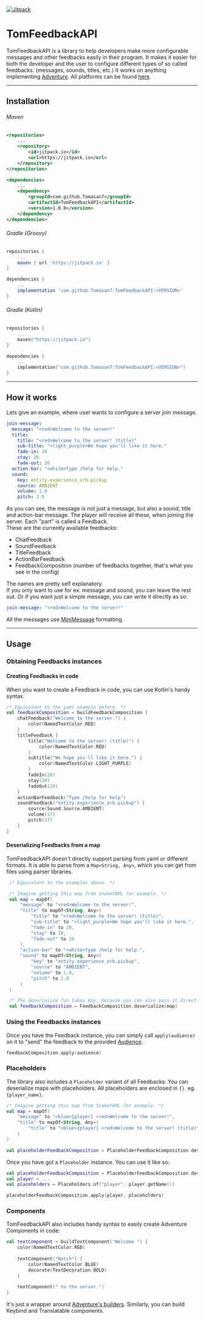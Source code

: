 [![Jitpack](https://jitpack.io/v/Tomasan7/TomFeedbackAPI.svg)](https://jitpack.io/#Tomasan7/TomFeedbackAPI)

# TomFeedbackAPI

TomFeedbackAPI is a library to help developers make more configurable messages and other feedbacks easily in their program. It makes it easier for both the developer and the user to configure different types of so called feedbacks. (messages, sounds, titles, etc.) It works on anything implementing [Adventure](https://github.com/KyoriPowered/adventure). All platforms can be found [here](https://docs.adventure.kyori.net/platform/index.html).

---

## Installation

###### Maven

```xml
<repositories>
    ...
    <repository>
        <id>jitpack.io</id>
        <url>https://jitpack.io</url>
    </repository>
</repositories>

<dependencies>
    ...
    <dependency>
        <groupId>com.github.Tomasan7</groupId>
        <artifactId>TomFeedbackAPI</artifactId>
        <version>1.0.0</version>
    </dependency>
</dependencies>
```

###### Gradle (Groovy)

```groovy
repositories {
    ...
    maven { url 'https://jitpack.io' }
}

dependencies {
    ...
    implementation 'com.github.Tomasan7:TomFeedbackAPI:<VERSION>'
}
```

###### Gradle (Kotlin)

```kotlin
repositories {
    ...
    maven("https://jitpack.io")
}

dependencies {
    ...
    implementation("com.github.Tomasan7:TomFeedbackAPI:<VERSION>")
}
```

---
## How it works

Lets give an example, where user wants to configure a server join message.
```yaml
join-message:
  message: "<red>Welcome to the server!"
  title:
    title: "<red>Welcome to the server! (title)"
    sub-title: "<light_purple>We hope you'll like it here."
    fade-in: 20
    stay: 20
    fade-out: 20
  action-bar: "<white>Type /help for help."
  sound:
    key: entity.experience_orb.pickup
    source: AMBIENT
    volume: 1.0
    pitch: 2.0
```
As you can see, the message is not just a message, but also a sound, title and action-bar message. The player will receive all these, when joining the server. Each "part" is called a Feedback.  
These are the currently available feedbacks:
- ChatFeedback
- SoundFeedback
- TitleFeedback
- ActionBarFeedback
- FeedbackComposition (number of feedbacks together, that's what you see in the config)

The names are pretty self explanatory.  
If you only want to use for ex. message and sound, you can leave the rest out. Or if you want just a simple message, you can write it directly as so:
```yaml
join-message: "<red>Welcome to the server!"
```
All the messages use [MiniMessage](https://docs.adventure.kyori.net/minimessage/index.html) formatting.

---
## Usage

### Obtaining Feedbacks instances

#### Creating Feedbacks in code

When you want to create a Feedback in code, you can use Kotlin's handy syntax.
```kotlin
/* Equivalent to the yaml example before. */
val feedbackComposition = buildFeedbackComposition {
    chatFeedback("Welcome to the server.") {
        color(NamedTextColor.RED)
    }
    titleFeedback {
        title("Welcome to the server! (title)") {
            color(NamedTextColor.RED)
        }
        subtitle("We hope you'll like it here.") {
            color(NamedTextColor.LIGHT_PURPLE)
        }
        fadeIn(20)
        stay(20)
        fadeOut(20)
    }
    actionBarFeedback("Type /help for help")
    soundFeedback("entity.experience_orb.pickup") {
        source(Sound.Source.AMBIENT)
        volume(1f)
        pitch(2f)
    }
}
```

#### Deserializing Feedbacks from a map
TomFeedbackAPI doesn't directly support parsing from yaml or different formats. It is able to parse from a `Map<String, Any>`, which you can get from files using parser libraries.
```kotlin
 /* Equivalent to the examples above. */

 /* Imagine getting this map from SnakeYAML for example. */
 val map = mapOf(
     "message" to "<red>Welcome to the server!",
     "title" to mapOf<String, Any>(
         "title" to "<red>Welcome to the server! (title)",
         "sub-title" to "<light_purple>We hope you'll like it here.",
         "fade-in" to 20,
         "stay" to 20,
         "fade-out" to 20
     ),
     "action-bar" to "<white>Type /help for help.",
     "sound" to mapOf<String, Any>(
         "key" to "entity.experience_orb.pickup",
         "source" to "AMBIENT",
         "volume" to 1.0,
         "pitch" to 2.0
     )
 )

 /* The deserialize fun takes Any, because you can also pass it directly a String, in which case just a ChatFeedback would be present. */
 val feedbackComposition = FeedbackComposition.deserialize(map)
```

### Using the Feedbacks instances
Once you have the Feedback instance, you can simply call `apply(audience)` on it to "send" the feedback to the provided [Audience](https://docs.adventure.kyori.net/audiences.html).
```kotlin
feedbackComposition.apply(audience)
```

### Placeholders
The library also includes a `Placeholder` variant of all Feedbacks. You can deserialize maps with placeholders. All placeholders are enclosed in `{}`. eg. `{player_name}`.
```kotlin
/* Imagine getting this map from SnakeYAML for example. */
val map = mapOf(
    "message" to "<blue>{player} <red>Welcome to the server!",
    "title" to mapOf<String, Any>(
        "title" to "<blue>{player} <red>Welcome to the server! (title)"
    )
)

val placeholderFeedbackComposition = PlaceholderFeedbackComposition.deserialize(map)
```
Once you have got a `Placeholder` instance. You can use it like so:
```kotlin
val placeholderFeedbackComposition = PlaceholderFeedbackComposition.deserialize(map)
val player = ...
val placeholders = Placeholders.of("player", player.getName())

placeholderFeedbackComposition.apply(player, placeholders)
```

### Components
TomFeedbackAPI also includes handy syntax to easily create Adventure Components in code:
```kotlin
val textComponent = buildTextComponent("Welcome ") { 
    color(NamedTextColor.RED)
    
    textComponent("Notch") {
        color(NamedTextColor.BLUE)
        decorate(TextDecoration.BOLD)
    }
    
    textComponent(" to the server.")
}
```
It's just a wrapper around [Adventure's builders](https://docs.adventure.kyori.net/text.html).
Similarly, you can build Keybind and Translatable components.